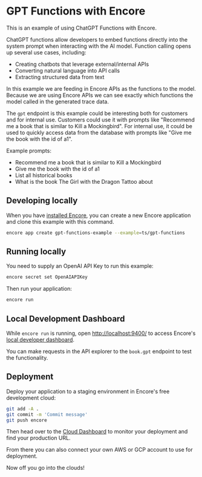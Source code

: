# GPT Functions with Encore

This is an example of using ChatGPT Functions with Encore.

ChatGPT functions allow developers to embed functions directly into the system prompt when interacting with the AI
model. Function calling opens up several use cases, including:

* Creating chatbots that leverage external/internal APIs
* Converting natural language into API calls
* Extracting structured data from text

In this example we are feeding in Encore APIs as the functions to the model. Because we are using Encore APIs we can see
exactly which functions the model called in the generated trace data.

The `gpt` endpoint is this example could be interesting both for customers and for internal use. Customers could use it
with prompts like "Recommend me a book that is similar to Kill a Mockingbird". For internal use, it could be used to
quickly access data from the database with prompts like "Give me the book with the id of a1".

Example prompts:

- Recommend me a book that is similar to Kill a Mockingbird
- Give me the book with the id of a1
- List all historical books
- What is the book The Girl with the Dragon Tattoo about

## Developing locally

When you have [installed Encore](https://encore.dev/docs/install), you can create a new Encore application and clone
this example with this command.

```bash
encore app create gpt-functions-example --example=ts/gpt-functions
```

## Running locally

You need to supply an OpenAI API Key to run this example:

```bash
encore secret set OpenAIAPIKey
```

Then run your application:

```bash
encore run
```

## Local Development Dashboard

While `encore run` is running, open [http://localhost:9400/](http://localhost:9400/) to access
Encore's [local developer dashboard](https://encore.dev/docs/observability/dev-dash).

You can make requests in the API explorer to the `book.gpt` endpoint to test the functionality.

## Deployment

Deploy your application to a staging environment in Encore's free development cloud:

```bash
git add -A .
git commit -m 'Commit message'
git push encore
```

Then head over to the [Cloud Dashboard](https://app.encore.dev) to monitor your deployment and find your production URL.

From there you can also connect your own AWS or GCP account to use for deployment.

Now off you go into the clouds!
